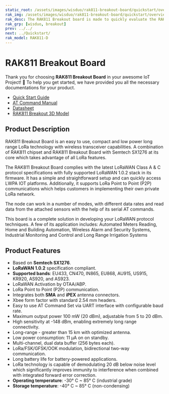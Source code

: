 ```yaml
---
static_root: /assets/images/wisduo/rak811-breakout-board/quickstart/overview
rak_img: /assets/images/wisduo/rak811-breakout-board/quickstart/overview/RAK811_Breakout_home.png
rak_desc: The RAK811 Breakout board is made to quickly evaluate the RAK811 stamp module. The Xbee form factor board allows access to most GPIO's.
rak_grp: [wisduo, breakout]
prev: ../../
next: ../Quickstart/
rak_model: RAK811-D
---
```


# RAK811 Breakout Board

Thank you for choosing **RAK811 Breakout Board** in your awesome IoT Project! 🎉 To help you get started, we have provided you all the necessary documentations for your product.

* [Quick Start Guide](../Quickstart/)
* [AT Command Manual](../AT-Command-Manual/)
* [Datasheet](../Datasheet/)
* [RAK811 Breakout 3D Model](https://downloads.rakwireless.com/3D_File/WisDuo/PWB-RAK811_BREAKOUT.stp)

## Product Description

RAK811 Breakout Board is an easy to use, compact and low power long range LoRa technology with wireless transceiver capabilities. A combination of RAK811 chipset and RAK811 Breakout Board with Semtech SX1276 at its core which takes advantage of all LoRa features.

The RAK811 Breakout Board complies with the latest LoRaWAN Class A & C protocol specifications with fully supported LoRaWAN 1.0.2 stack in its firmware. It has a simple and straightforward setup and can quickly access LWPA IOT platforms. Additionally, it supports LoRa Point to Point (P2P) communications which helps customers in implementing their own private LoRa network.

The node can work in a number of modes, with different data rates and read data from the attached sensors with the help of its serial AT commands.

This board is a complete solution in developing your LoRaWAN protocol techniques. A few of its application includes: Automated Meters Reading, Home and Building Automation, Wireless Alarm and Security Systems, Industrial Monitoring and Control and Long Range Irrigation Systems

<!-- 
<rk-btn
  src="/Product-Categories/WisDuo/RAK811-Breakout-Board/Quickstart/#quick-start-guide"
  label="Get Started with RAK811 Breakout Board"
/> -->


## Product Features

- Based on **Semtech SX1276**.
- **LoRaWAN 1.0.2** specification compliant.
- **Supported bands**: EU433, CN470, IN865, EU868, AU915, US915, KR920, AS920, and AS923.
- LoRaWAN Activation by OTAA/ABP.
- LoRa Point to Point (P2P) communication.
- Integrates both **SMA** and **iPEX** antenna connectors.
- Xbee form factor with standard 2.54&nbsp;mm headers.
- Easy to use AT Command Set via UART interface with configurable baud rate.
- Maximum output power 100&nbsp;mW (20&nbsp;dBm), adjustable from 5 to 20&nbsp;dBm.
- High sensitivity at -148&nbsp;dBm, enabling extremely long range connectivity.
- Long-range - greater than 15&nbsp;km with optimized antenna.
- Low power consumption: 11&nbsp;μA on on standby.
- Multi-channel, dual data buffer (256&nbsp;bytes each).
- LoRa/FSK/GFSK/OOK modulation, bidirectional two-way communication.
- Long battery life for battery-powered applications.
- LoRa technology is capable of demodulating 20&nbsp;dB below noise level which significantly improves immunity to interference when combined with integrated forward error correction.
- **Operating temperature**: -30°&nbsp;C ~ 85°&nbsp;C (industrial grade)
- **Storage temperature**: -40°&nbsp;C ~ 85°&nbsp;C (non-condensing)

